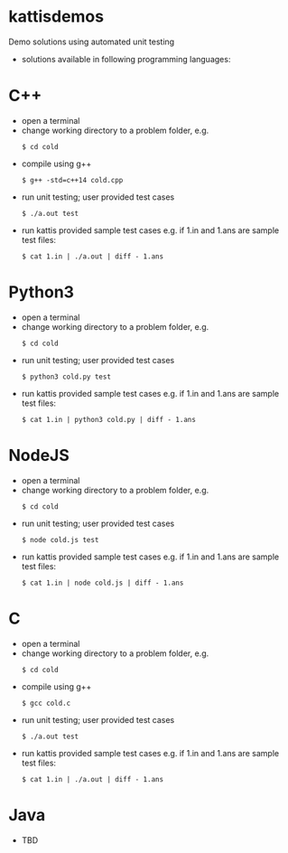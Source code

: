 # kattisdemos

Demo solutions using automated unit testing

-   solutions available in following programming languages:

# C++

-   open a terminal
-   change working directory to a problem folder, e.g.
    ```
    $ cd cold
    ```
-   compile using g++
    ```
    $ g++ -std=c++14 cold.cpp
    ```
-   run unit testing; user provided test cases
    ```
    $ ./a.out test
    ```
-   run kattis provided sample test cases e.g. if 1.in and 1.ans are sample test files:
    ```
    $ cat 1.in | ./a.out | diff - 1.ans
    ```

# Python3

-   open a terminal
-   change working directory to a problem folder, e.g.
    ```
    $ cd cold
    ```
-   run unit testing; user provided test cases
    ```
    $ python3 cold.py test
    ```
-   run kattis provided sample test cases e.g. if 1.in and 1.ans are sample test files:
    ```
    $ cat 1.in | python3 cold.py | diff - 1.ans
    ```

# NodeJS

-   open a terminal
-   change working directory to a problem folder, e.g.
    ```
    $ cd cold
    ```
-   run unit testing; user provided test cases
    ```
    $ node cold.js test
    ```
-   run kattis provided sample test cases e.g. if 1.in and 1.ans are sample test files:
    ```
    $ cat 1.in | node cold.js | diff - 1.ans
    ```

# C

-   open a terminal
-   change working directory to a problem folder, e.g.
    ```
    $ cd cold
    ```
-   compile using g++
    ```
    $ gcc cold.c
    ```
-   run unit testing; user provided test cases
    ```
    $ ./a.out test
    ```
-   run kattis provided sample test cases e.g. if 1.in and 1.ans are sample test files:
    ```
    $ cat 1.in | ./a.out | diff - 1.ans
    ```

# Java

-   TBD
